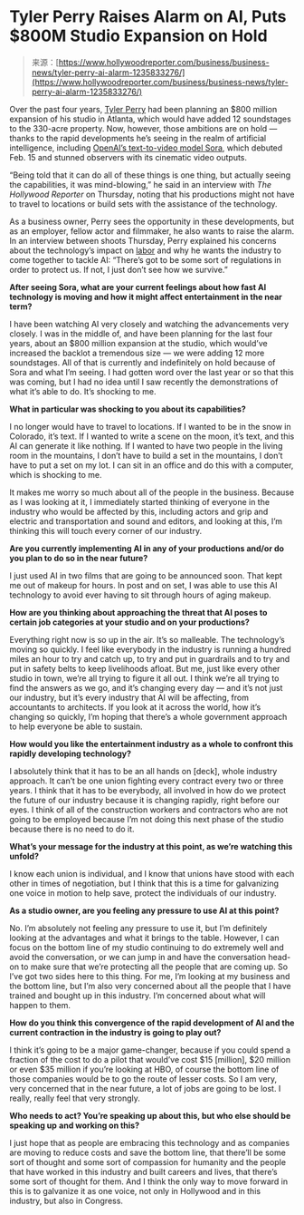 <!--yml
category: 未分类
date: 2024-05-29 13:20:01
-->

# Tyler Perry Raises Alarm on AI, Puts $800M Studio Expansion on Hold

> 来源：[https://www.hollywoodreporter.com/business/business-news/tyler-perry-ai-alarm-1235833276/](https://www.hollywoodreporter.com/business/business-news/tyler-perry-ai-alarm-1235833276/)

Over the past four years, [Tyler Perry](https://www.hollywoodreporter.com/t/tyler-perry/) had been planning an $800 million expansion of his studio in Atlanta, which would have added 12 soundstages to the 330-acre property. Now, however, those ambitions are on hold — thanks to the rapid developments he’s seeing in the realm of artificial intelligence, including [OpenAI’s text-to-video model Sora](https://www.hollywoodreporter.com/business/business-news/openai-introduces-ai-video-tools-encroaches-hollywood-1235826527/), which debuted Feb. 15 and stunned observers with its cinematic video outputs.

“Being told that it can do all of these things is one thing, but actually seeing the capabilities, it was mind-blowing,” he said in an interview with *The Hollywood Reporter* on Thursday, noting that his productions might not have to travel to locations or build sets with the assistance of the technology.

As a business owner, Perry sees the opportunity in these developments, but as an employer, fellow actor and filmmaker, he also wants to raise the alarm. In an interview between shoots Thursday, Perry explained his concerns about the technology’s impact on [labor](https://www.hollywoodreporter.com/t/labor/) and why he wants the industry to come together to tackle AI: “There’s got to be some sort of regulations in order to protect us. If not, I just don’t see how we survive.”

**After seeing Sora, what are your current feelings about how fast AI technology is moving and how it might affect entertainment in the near term?**

I have been watching AI very closely and watching the advancements very closely. I was in the middle of, and have been planning for the last four years, about an $800 million expansion at the studio, which would’ve increased the backlot a tremendous size — we were adding 12 more soundstages. All of that is currently and indefinitely on hold because of Sora and what I’m seeing. I had gotten word over the last year or so that this was coming, but I had no idea until I saw recently the demonstrations of what it’s able to do. It’s shocking to me.

**What in particular was shocking to you about its capabilities?**

I no longer would have to travel to locations. If I wanted to be in the snow in Colorado, it’s text. If I wanted to write a scene on the moon, it’s text, and this AI can generate it like nothing. If I wanted to have two people in the living room in the mountains, I don’t have to build a set in the mountains, I don’t have to put a set on my lot. I can sit in an office and do this with a computer, which is shocking to me.

It makes me worry so much about all of the people in the business. Because as I was looking at it, I immediately started thinking of everyone in the industry who would be affected by this, including actors and grip and electric and transportation and sound and editors, and looking at this, I’m thinking this will touch every corner of our industry.

**Are you currently implementing AI in any of your productions and/or do you plan to do so in the near future?**

I just used AI in two films that are going to be announced soon. That kept me out of makeup for hours. In post and on set, I was able to use this AI technology to avoid ever having to sit through hours of aging makeup.

**How are you thinking about approaching the threat that AI poses to certain job categories at your studio and on your productions?**

Everything right now is so up in the air. It’s so malleable. The technology’s moving so quickly. I feel like everybody in the industry is running a hundred miles an hour to try and catch up, to try and put in guardrails and to try and put in safety belts to keep livelihoods afloat. But me, just like every other studio in town, we’re all trying to figure it all out. I think we’re all trying to find the answers as we go, and it’s changing every day — and it’s not just our industry, but it’s every industry that AI will be affecting, from accountants to architects. If you look at it across the world, how it’s changing so quickly, I’m hoping that there’s a whole government approach to help everyone be able to sustain.

**How would you like the entertainment industry as a whole to confront this rapidly developing technology?**

I absolutely think that it has to be an all hands on [deck], whole industry approach. It can’t be one union fighting every contract every two or three years. I think that it has to be everybody, all involved in how do we protect the future of our industry because it is changing rapidly, right before our eyes. I think of all of the construction workers and contractors who are not going to be employed because I’m not doing this next phase of the studio because there is no need to do it.

**What’s your message for the industry at this point, as we’re watching this unfold?**

I know each union is individual, and I know that unions have stood with each other in times of negotiation, but I think that this is a time for galvanizing one voice in motion to help save, protect the individuals of our industry.

**As a studio owner, are you feeling any pressure to use AI at this point?**

No. I’m absolutely not feeling any pressure to use it, but I’m definitely looking at the advantages and what it brings to the table. However, I can focus on the bottom line of my studio continuing to do extremely well and avoid the conversation, or we can jump in and have the conversation head-on to make sure that we’re protecting all the people that are coming up. So I’ve got two sides here to this thing. For me, I’m looking at my business and the bottom line, but I’m also very concerned about all the people that I have trained and bought up in this industry. I’m concerned about what will happen to them.

**How do you think this convergence of the rapid development of AI and the current contraction in the industry is going to play out?**

I think it’s going to be a major game-changer, because if you could spend a fraction of the cost to do a pilot that would’ve cost $15 [million], $20 million or even $35 million if you’re looking at HBO, of course the bottom line of those companies would be to go the route of lesser costs. So I am very, very concerned that in the near future, a lot of jobs are going to be lost. I really, really feel that very strongly.

**Who needs to act? You’re speaking up about this, but who else should be speaking up** **and working on this?**

I just hope that as people are embracing this technology and as companies are moving to reduce costs and save the bottom line, that there’ll be some sort of thought and some sort of compassion for humanity and the people that have worked in this industry and built careers and lives, that there’s some sort of thought for them. And I think the only way to move forward in this is to galvanize it as one voice, not only in Hollywood and in this industry, but also in Congress.